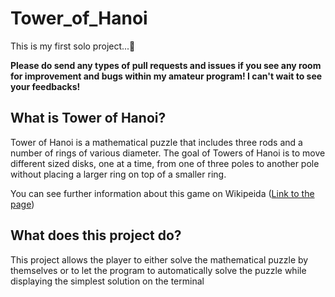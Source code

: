 # Tower_of_Hanoi

This is my first solo project...🥳

**Please do send any types of pull requests and issues if you see any room for improvement and bugs within my amateur program! I can't wait to see your feedbacks!**

## What is Tower of Hanoi? 

Tower of Hanoi is a mathematical puzzle that includes three rods and a number of rings of various diameter. The goal of Towers of Hanoi is to move different sized disks, one at a time, from one of three poles to another pole without placing a larger ring on top of a smaller ring.

You can see further information about this game on Wikipeida ([Link to the page](https://en.wikipedia.org/wiki/Tower_of_Hanoi))

## What does this project do?

This project allows the player to either solve the mathematical puzzle by themselves or to let the program to automatically solve the puzzle while displaying the simplest solution on the terminal

